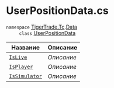 
# UserPositionData.cs
`namespace` [TigerTrade.Tc](../../../TigerTrade.Tc.md).[Data](../../../TigerTrade.Tc/Data.md)  
&nbsp;&nbsp;&nbsp;&nbsp;&nbsp;&nbsp;&nbsp;&nbsp;&nbsp;`class` [UserPositionData](../UserPositionData.cs.md)

| Название | Описание |
| --- | --- |
| [`IsLive`](./Свойства/IsLive.md) | *Описание* |
| [`IsPlayer`](./Свойства/IsPlayer.md) | *Описание* |
| [`IsSimulator`](./Свойства/IsSimulator.md) | *Описание* |
